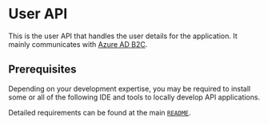# User API #

This is the user API that handles the user details for the application. It mainly communicates with [Azure AD B2C](https://docs.microsoft.com/azure/active-directory-b2c/overview?WT.mc_id=dotnet-55788-juyoo).


## Prerequisites ##

Depending on your development expertise, you may be required to install some or all of the following IDE and tools to locally develop API applications.

Detailed requirements can be found at the main [`README`](../README.md#for-net).
